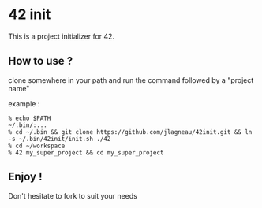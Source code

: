# 42 init

This is a project initializer for 42.

## How to use ?

clone somewhere in your path and run the command followed by a "project name"

example :

    % echo $PATH
    ~/.bin/:...
    % cd ~/.bin && git clone https://github.com/jlagneau/42init.git && ln -s ~/.bin/42init/init.sh ./42
    % cd ~/workspace
	% 42 my_super_project && cd my_super_project

## Enjoy !

Don't hesitate to fork to suit your needs

